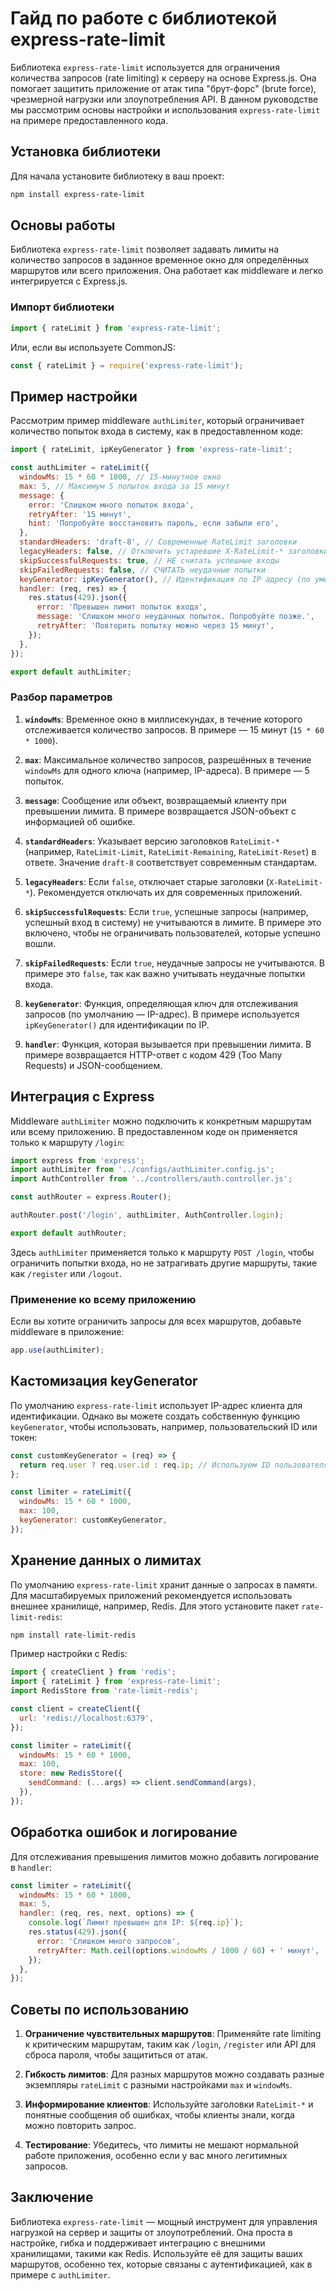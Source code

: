 # Гайд по работе с библиотекой express-rate-limit

Библиотека `express-rate-limit` используется для ограничения количества запросов (rate limiting) к серверу на основе Express.js. Она помогает защитить приложение от атак типа "брут-форс" (brute force), чрезмерной нагрузки или злоупотребления API. В данном руководстве мы рассмотрим основы настройки и использования `express-rate-limit` на примере предоставленного кода.

## Установка библиотеки

Для начала установите библиотеку в ваш проект:

```bash
npm install express-rate-limit
```

## Основы работы

Библиотека `express-rate-limit` позволяет задавать лимиты на количество запросов в заданное временное окно для определённых маршрутов или всего приложения. Она работает как middleware и легко интегрируется с Express.js.

### Импорт библиотеки

```javascript
import { rateLimit } from 'express-rate-limit';
```

Или, если вы используете CommonJS:

```javascript
const { rateLimit } = require('express-rate-limit');
```

## Пример настройки

Рассмотрим пример middleware `authLimiter`, который ограничивает количество попыток входа в систему, как в предоставленном коде:

```javascript
import { rateLimit, ipKeyGenerator } from 'express-rate-limit';

const authLimiter = rateLimit({
  windowMs: 15 * 60 * 1000, // 15-минутное окно
  max: 5, // Максимум 5 попыток входа за 15 минут
  message: {
    error: 'Слишком много попыток входа',
    retryAfter: '15 минут',
    hint: 'Попробуйте восстановить пароль, если забыли его',
  },
  standardHeaders: 'draft-8', // Современные RateLimit заголовки
  legacyHeaders: false, // Отключить устаревшие X-RateLimit-* заголовки
  skipSuccessfulRequests: true, // НЕ считать успешные входы
  skipFailedRequests: false, // СЧИТАТЬ неудачные попытки
  keyGenerator: ipKeyGenerator(), // Идентификация по IP адресу (по умолчанию)
  handler: (req, res) => {
    res.status(429).json({
      error: 'Превышен лимит попыток входа',
      message: 'Слишком много неудачных попыток. Попробуйте позже.',
      retryAfter: 'Повторить попытку можно через 15 минут',
    });
  },
});

export default authLimiter;
```

### Разбор параметров

1. **`windowMs`**: Временное окно в миллисекундах, в течение которого отслеживается количество запросов. В примере — 15 минут (`15 * 60 * 1000`).

2. **`max`**: Максимальное количество запросов, разрешённых в течение `windowMs` для одного ключа (например, IP-адреса). В примере — 5 попыток.

3. **`message`**: Сообщение или объект, возвращаемый клиенту при превышении лимита. В примере возвращается JSON-объект с информацией об ошибке.

4. **`standardHeaders`**: Указывает версию заголовков `RateLimit-*` (например, `RateLimit-Limit`, `RateLimit-Remaining`, `RateLimit-Reset`) в ответе. Значение `draft-8` соответствует современным стандартам.

5. **`legacyHeaders`**: Если `false`, отключает старые заголовки (`X-RateLimit-*`). Рекомендуется отключать их для современных приложений.

6. **`skipSuccessfulRequests`**: Если `true`, успешные запросы (например, успешный вход в систему) не учитываются в лимите. В примере это включено, чтобы не ограничивать пользователей, которые успешно вошли.

7. **`skipFailedRequests`**: Если `true`, неудачные запросы не учитываются. В примере это `false`, так как важно учитывать неудачные попытки входа.

8. **`keyGenerator`**: Функция, определяющая ключ для отслеживания запросов (по умолчанию — IP-адрес). В примере используется `ipKeyGenerator()` для идентификации по IP.

9. **`handler`**: Функция, которая вызывается при превышении лимита. В примере возвращается HTTP-ответ с кодом 429 (Too Many Requests) и JSON-сообщением.

## Интеграция с Express

Middleware `authLimiter` можно подключить к конкретным маршрутам или всему приложению. В предоставленном коде он применяется только к маршруту `/login`:

```js
import express from 'express';
import authLimiter from '../configs/authLimiter.config.js';
import AuthController from '../controllers/auth.controller.js';

const authRouter = express.Router();

authRouter.post('/login', authLimiter, AuthController.login);

export default authRouter;
```

Здесь `authLimiter` применяется только к маршруту `POST /login`, чтобы ограничить попытки входа, но не затрагивать другие маршруты, такие как `/register` или `/logout`.

### Применение ко всему приложению

Если вы хотите ограничить запросы для всех маршрутов, добавьте middleware в приложение:

```javascript
app.use(authLimiter);
```

## Кастомизация keyGenerator

По умолчанию `express-rate-limit` использует IP-адрес клиента для идентификации. Однако вы можете создать собственную функцию `keyGenerator`, чтобы использовать, например, пользовательский ID или токен:

```javascript
const customKeyGenerator = (req) => {
  return req.user ? req.user.id : req.ip; // Используем ID пользователя, если он авторизован
};

const limiter = rateLimit({
  windowMs: 15 * 60 * 1000,
  max: 100,
  keyGenerator: customKeyGenerator,
});
```

## Хранение данных о лимитах

По умолчанию `express-rate-limit` хранит данные о запросах в памяти. Для масштабируемых приложений рекомендуется использовать внешнее хранилище, например, Redis. Для этого установите пакет `rate-limit-redis`:

```bash
npm install rate-limit-redis
```

Пример настройки с Redis:

```javascript
import { createClient } from 'redis';
import { rateLimit } from 'express-rate-limit';
import RedisStore from 'rate-limit-redis';

const client = createClient({
  url: 'redis://localhost:6379',
});

const limiter = rateLimit({
  windowMs: 15 * 60 * 1000,
  max: 100,
  store: new RedisStore({
    sendCommand: (...args) => client.sendCommand(args),
  }),
});
```

## Обработка ошибок и логирование

Для отслеживания превышения лимитов можно добавить логирование в `handler`:

```javascript
const limiter = rateLimit({
  windowMs: 15 * 60 * 1000,
  max: 5,
  handler: (req, res, next, options) => {
    console.log(`Лимит превышен для IP: ${req.ip}`);
    res.status(429).json({
      error: 'Слишком много запросов',
      retryAfter: Math.ceil(options.windowMs / 1000 / 60) + ' минут',
    });
  },
});
```

## Советы по использованию

1. **Ограничение чувствительных маршрутов**: Применяйте rate limiting к критическим маршрутам, таким как `/login`, `/register` или API для сброса пароля, чтобы защититься от атак.

2. **Гибкость лимитов**: Для разных маршрутов можно создавать разные экземпляры `rateLimit` с разными настройками `max` и `windowMs`.

3. **Информирование клиентов**: Используйте заголовки `RateLimit-*` и понятные сообщения об ошибках, чтобы клиенты знали, когда можно повторить запрос.

4. **Тестирование**: Убедитесь, что лимиты не мешают нормальной работе приложения, особенно если у вас много легитимных запросов.

## Заключение

Библиотека `express-rate-limit` — мощный инструмент для управления нагрузкой на сервер и защиты от злоупотреблений. Она проста в настройке, гибка и поддерживает интеграцию с внешними хранилищами, такими как Redis. Используйте её для защиты ваших маршрутов, особенно тех, которые связаны с аутентификацией, как в примере с `authLimiter`.